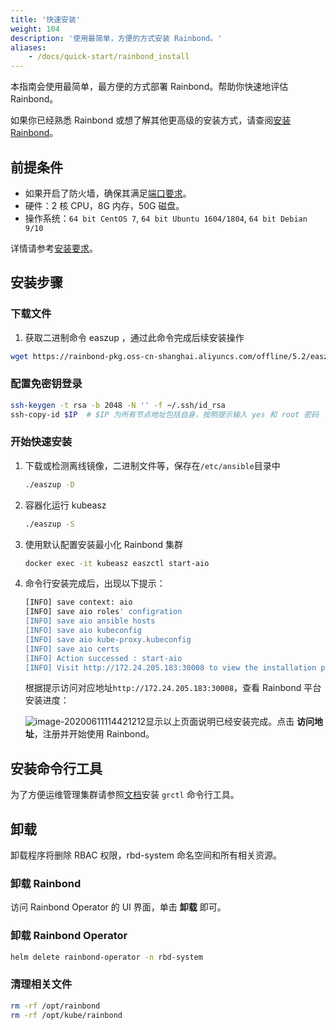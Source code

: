 ```yaml
---
title: '快速安装'
weight: 104
description: '使用最简单，方便的方式安装 Rainbond。'
aliases:
    - /docs/quick-start/rainbond_install
---
```


本指南会使用最简单，最方便的方式部署 Rainbond。帮助你快速地评估 Rainbond。

如果你已经熟悉 Rainbond 或想了解其他更高级的安装方式，请查阅[安装 Rainbond](/docs/install/overview/)。

## 前提条件

- 如果开启了防火墙，确保其满足[端口要求](/docs/install/requirements/#port-requirements)。
- 硬件：2 核 CPU，8G 内存，50G 磁盘。
- 操作系统：`64 bit CentOS 7`, `64 bit Ubuntu 1604/1804`, `64 bit Debian 9/10`

详情请参考[安装要求](/docs/install/requirements/)。

## 安装步骤

### 下载文件

1. 获取二进制命令 easzup ，通过此命令完成后续安装操作

```bash
wget https://rainbond-pkg.oss-cn-shanghai.aliyuncs.com/offline/5.2/easzup && chmod +x easzup
```

### 配置免密钥登录

```bash
ssh-keygen -t rsa -b 2048 -N '' -f ~/.ssh/id_rsa
ssh-copy-id $IP  # $IP 为所有节点地址包括自身，按照提示输入 yes 和 root 密码
```

### 开始快速安装

1. 下载或检测离线镜像，二进制文件等，保存在`/etc/ansible`目录中

   ```bash
   ./easzup -D
   ```

2. 容器化运行 kubeasz

   ```bash
   ./easzup -S
   ```

3. 使用默认配置安装最小化 Rainbond 集群

   ```bash
   docker exec -it kubeasz easzctl start-aio
   ```

4. 命令行安装完成后，出现以下提示：

   ```bash
   [INFO] save context: aio
   [INFO] save aio roles' configration
   [INFO] save aio ansible hosts
   [INFO] save aio kubeconfig
   [INFO] save aio kube-proxy.kubeconfig
   [INFO] save aio certs
   [INFO] Action successed : start-aio
   [INFO] Visit http://172.24.205.183:30008 to view the installation progress
   ```

   根据提示访问对应地址`http://172.24.205.183:30008`，查看 Rainbond 平台安装进度：

   ![image-20200611114421212](https://tva1.sinaimg.cn/large/007S8ZIlly1gfo7bjpmjxj31rw0u00wd.jpg)显示以上页面说明已经安装完成。点击 **访问地址**，注册并开始使用 Rainbond。

## 安装命令行工具

为了方便运维管理集群请参照[文档](/docs/user-operations/tools/grctl/)安装 `grctl` 命令行工具。

## 卸载

卸载程序将删除 RBAC 权限，rbd-system 命名空间和所有相关资源。

### 卸载 Rainbond

访问 Rainbond Operator 的 UI 界面，单击 **卸载** 即可。

### 卸载 Rainbond Operator

```bash
helm delete rainbond-operator -n rbd-system
```

### 清理相关文件

```bash
rm -rf /opt/rainbond
rm -rf /opt/kube/rainbond
```